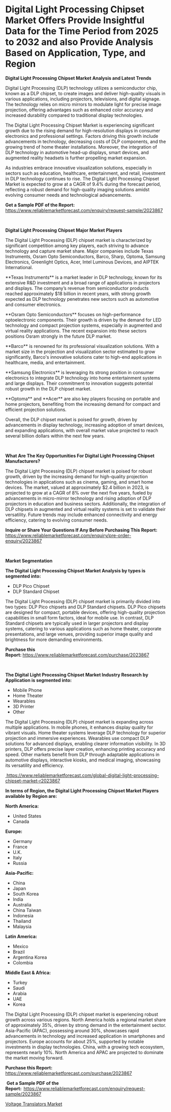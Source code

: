 <p><h1>Digital Light Processing Chipset Market Offers Provide Insightful Data for the Time Period from 2025 to 2032 and also Provide Analysis Based on Application, Type, and Region</h1></p><p><strong>Digital Light Processing Chipset Market Analysis and Latest Trends</strong></p>
<p><p>Digital Light Processing (DLP) technology utilizes a semiconductor chip, known as a DLP chipset, to create images and deliver high-quality visuals in various applications, including projectors, televisions, and digital signage. The technology relies on micro mirrors to modulate light for precise image projection, offering advantages such as enhanced color accuracy and increased durability compared to traditional display technologies.</p><p>The Digital Light Processing Chipset Market is experiencing significant growth due to the rising demand for high-resolution displays in consumer electronics and professional settings. Factors driving this growth include advancements in technology, decreasing costs of DLP components, and the growing trend of home theater installations. Moreover, the integration of DLP technology in automotive head-up displays, smart devices, and augmented reality headsets is further propelling market expansion. </p><p>As industries embrace innovative visualization solutions, especially in sectors such as education, healthcare, entertainment, and retail, investment in DLP technology continues to rise. The Digital Light Processing Chipset Market is expected to grow at a CAGR of 9.4% during the forecast period, reflecting a robust demand for high-quality imaging solutions amidst evolving consumer needs and technological advancements.</p></p>
<p><strong>Get a Sample PDF of the Report:&nbsp;</strong> <a href="https://www.reliablemarketforecast.com/enquiry/request-sample/2023867?utm_campaign=2758&utm_medium=2&utm_source=Github&utm_content=ia&utm_term=29032025&utm_id=digital-light-processing-chipset">https://www.reliablemarketforecast.com/enquiry/request-sample/2023867</a></p>
<p>&nbsp;</p>
<p><strong>Digital Light Processing Chipset Major Market Players</strong></p>
<p><p>The Digital Light Processing (DLP) chipset market is characterized by significant competition among key players, each striving to advance technology and capture market share. Major companies include Texas Instruments, Osram Opto Semiconductors, Barco, Sharp, Optoma, Samsung Electronics, Greenlight Optics, Acer, Intel Luminous Devices, and AIPTEK International.</p><p>**Texas Instruments** is a market leader in DLP technology, known for its extensive R&D investment and a broad range of applications in projectors and displays. The company’s revenue from semiconductor products reached approximately $18 billion in recent years, with strong growth expected as DLP technology penetrates new sectors such as automotive and consumer electronics.</p><p>**Osram Opto Semiconductors** focuses on high-performance optoelectronic components. Their growth is driven by the demand for LED technology and compact projection systems, especially in augmented and virtual reality applications. The recent expansion into these sectors positions Osram strongly in the future DLP market.</p><p>**Barco** is renowned for its professional visualization solutions. With a market size in the projection and visualization sector estimated to grow significantly, Barco's innovative solutions cater to high-end applications in healthcare, media, and entertainment.</p><p>**Samsung Electronics** is leveraging its strong position in consumer electronics to integrate DLP technology into home entertainment systems and large displays. Their commitment to innovation suggests potential robust growth in the DLP chipset market.</p><p>**Optoma** and **Acer** are also key players focusing on portable and home projectors, benefiting from the increasing demand for compact and efficient projection solutions. </p><p>Overall, the DLP chipset market is poised for growth, driven by advancements in display technology, increasing adoption of smart devices, and expanding applications, with overall market value projected to reach several billion dollars within the next few years.</p></p>
<p>&nbsp;</p>
<p><strong>What Are The Key Opportunities For Digital Light Processing Chipset Manufacturers?</strong></p>
<p><p>The Digital Light Processing (DLP) chipset market is poised for robust growth, driven by the increasing demand for high-quality projection technologies in applications such as cinema, gaming, and smart home devices. The market, valued at approximately $2.4 billion in 2023, is projected to grow at a CAGR of 8% over the next five years, fueled by advancements in micro-mirror technology and rising adoption of DLP projectors in education and business sectors. Additionally, the integration of DLP chipsets in augmented and virtual reality systems is set to validate their versatility. Future trends may include enhanced connectivity and energy efficiency, catering to evolving consumer needs.</p></p>
<p><strong>Inquire or Share Your Questions If Any Before Purchasing This Report:</strong> <a href="https://www.reliablemarketforecast.com/enquiry/pre-order-enquiry/2023867?utm_campaign=2758&utm_medium=2&utm_source=Github&utm_content=ia&utm_term=29032025&utm_id=digital-light-processing-chipset">https://www.reliablemarketforecast.com/enquiry/pre-order-enquiry/2023867</a></p>
<p>&nbsp;</p>
<p><strong>Market Segmentation</strong></p>
<p><strong>The Digital Light Processing Chipset Market Analysis by types is segmented into:</strong></p>
<p><ul><li>DLP Pico Chipset</li><li>DLP Standard Chipset</li></ul></p>
<p><p>The Digital Light Processing (DLP) chipset market is primarily divided into two types: DLP Pico chipsets and DLP Standard chipsets. DLP Pico chipsets are designed for compact, portable devices, offering high-quality projection capabilities in small form factors, ideal for mobile use. In contrast, DLP Standard chipsets are typically used in larger projectors and display systems, catering to various applications such as home theater, corporate presentations, and large venues, providing superior image quality and brightness for more demanding environments.</p></p>
<p><strong>Purchase this Report:&nbsp;</strong><a href="https://www.reliablemarketforecast.com/purchase/2023867?utm_campaign=2758&utm_medium=2&utm_source=Github&utm_content=ia&utm_term=29032025&utm_id=digital-light-processing-chipset">https://www.reliablemarketforecast.com/purchase/2023867</a></p>
<p>&nbsp;</p>
<p><strong>The Digital Light Processing Chipset Market Industry Research by Application is segmented into:</strong></p>
<p><ul><li>Mobile Phone</li><li>Home Theater</li><li>Wearables</li><li>3D Printer</li><li>Other</li></ul></p>
<p><p>The Digital Light Processing (DLP) chipset market is expanding across multiple applications. In mobile phones, it enhances display quality for vibrant visuals. Home theater systems leverage DLP technology for superior projection and immersive experiences. Wearables use compact DLP solutions for advanced displays, enabling clearer information visibility. In 3D printers, DLP offers precise layer creation, enhancing printing accuracy and speed. Other markets benefit from DLP through adaptable applications in automotive displays, interactive kiosks, and medical imaging, showcasing its versatility and efficiency.</p></p>
<p><a href="https://www.reliablemarketforecast.com/global-digital-light-processing-chipset-market-r2023867?utm_campaign=2758&utm_medium=2&utm_source=Github&utm_content=ia&utm_term=29032025&utm_id=digital-light-processing-chipset">&nbsp;https://www.reliablemarketforecast.com/global-digital-light-processing-chipset-market-r2023867</a></p>
<p><strong>In terms of Region, the Digital Light Processing Chipset Market Players available by Region are:</strong></p>
<p>
    <p> <strong> North America: </strong>
        <ul>
            <li>United States</li>
            <li>Canada</li>
        </ul>
        </p> 
    <p> <strong> Europe: </strong>
        <ul>
            <li>Germany</li>
            <li>France</li>
            <li>U.K.</li>
            <li>Italy</li>
            <li>Russia</li>
        </ul>
        </p> 
    <p> <strong> Asia-Pacific: </strong>
        <ul>
            <li>China</li>
            <li>Japan</li>
            <li>South Korea</li>
            <li>India</li>
            <li>Australia</li>
            <li>China Taiwan</li>
            <li>Indonesia</li>
            <li>Thailand</li>
            <li>Malaysia</li>
        </ul>
        </p> 
    <p> <strong> Latin America: </strong>
        <ul>
            <li>Mexico</li>
            <li>Brazil</li>
            <li>Argentina Korea</li>
            <li>Colombia</li>
        </ul>
        </p> 
    <p> <strong> Middle East & Africa: </strong>
        <ul>
            <li>Turkey</li>
            <li>Saudi</li>
            <li>Arabia</li>
            <li>UAE</li>
            <li>Korea</li>
        </ul>
    </p>
    </p>
<p><p>The Digital Light Processing (DLP) chipset market is experiencing robust growth across various regions. North America holds a regional market share of approximately 35%, driven by strong demand in the entertainment sector. Asia-Pacific (APAC), possessing around 30%, showcases rapid advancements in technology and increased application in smartphones and projectors. Europe accounts for about 25%, supported by notable investments in display technologies. China, with a growing tech ecosystem, represents nearly 10%. North America and APAC are projected to dominate the market moving forward.</p></p>
<p><strong>Purchase this Report: </strong><a href="https://www.reliablemarketforecast.com/purchase/2023867?utm_campaign=2758&utm_medium=2&utm_source=Github&utm_content=ia&utm_term=29032025&utm_id=digital-light-processing-chipset">https://www.reliablemarketforecast.com/purchase/2023867</a></p>
<p>&nbsp;<strong>Get a Sample PDF of the Report:&nbsp;&nbsp;</strong><a href="https://www.reliablemarketforecast.com/enquiry/request-sample/2023867?utm_campaign=2758&utm_medium=2&utm_source=Github&utm_content=ia&utm_term=29032025&utm_id=digital-light-processing-chipset">https://www.reliablemarketforecast.com/enquiry/request-sample/2023867</a></p>
<p><strong></strong></p>
<p><p><a href="https://github.com/watzondechao/Market-Research-Report-List-1/blob/main/voltage-translators-market.md?utm_campaign=2758&utm_medium=2&utm_source=Github&utm_content=ia&utm_term=29032025&utm_id=digital-light-processing-chipset">Voltage Translators Market</a></p></p>